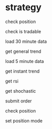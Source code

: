 # strategy

check position

check is tradable

load 30 minute data

get general trend

load 5 minute data

get instant trend

get rsi

get shochastic

submit order

check position

set position mode
